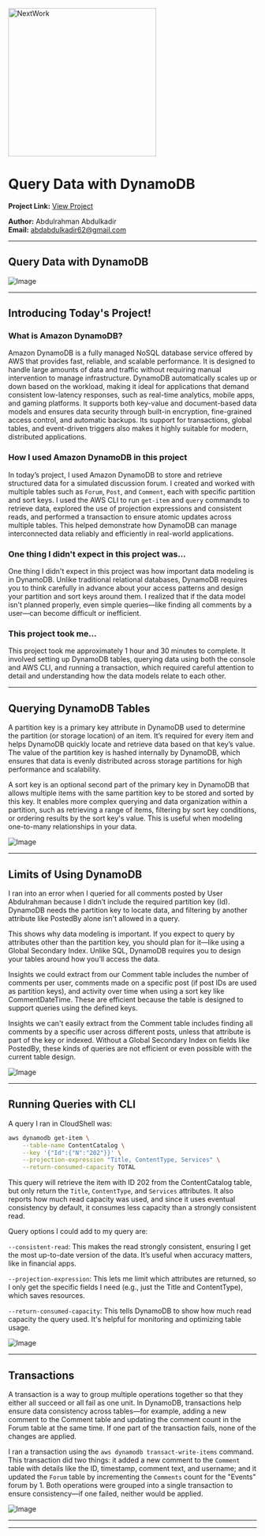 <img src="https://cdn.prod.website-files.com/677c400686e724409a5a7409/6790ad949cf622dc8dcd9fe4_nextwork-logo-leather.svg" alt="NextWork" width="300" />

# Query Data with DynamoDB

**Project Link:** [View Project](http://learn.nextwork.org/projects/aws-databases-query)

**Author:** Abdulrahman Abdulkadir  
**Email:** abdabdulkadir62@gmail.com

---

## Query Data with DynamoDB

![Image](http://learn.nextwork.org/confident_turquoise_quiet_hyena/uploads/aws-databases-query_733d9399)

---

## Introducing Today's Project!

### What is Amazon DynamoDB?

Amazon DynamoDB is a fully managed NoSQL database service offered by AWS that provides fast, reliable, and scalable performance. It is designed to handle large amounts of data and traffic without requiring manual intervention to manage infrastructure. DynamoDB automatically scales up or down based on the workload, making it ideal for applications that demand consistent low-latency responses, such as real-time analytics, mobile apps, and gaming platforms. It supports both key-value and document-based data models and ensures data security through built-in encryption, fine-grained access control, and automatic backups. Its support for transactions, global tables, and event-driven triggers also makes it highly suitable for modern, distributed applications.


### How I used Amazon DynamoDB in this project

In today’s project, I used Amazon DynamoDB to store and retrieve structured data for a simulated discussion forum. I created and worked with multiple tables such as `Forum`, `Post`, and `Comment`, each with specific partition and sort keys. I used the AWS CLI to run `get-item` and `query` commands to retrieve data, explored the use of projection expressions and consistent reads, and performed a transaction to ensure atomic updates across multiple tables. This helped demonstrate how DynamoDB can manage interconnected data reliably and efficiently in real-world applications.


### One thing I didn't expect in this project was...

One thing I didn't expect in this project was how important data modeling is in DynamoDB. Unlike traditional relational databases, DynamoDB requires you to think carefully in advance about your access patterns and design your partition and sort keys around them. I realized that if the data model isn't planned properly, even simple queries—like finding all comments by a user—can become difficult or inefficient.


### This project took me...

This project took me approximately 1 hour and 30 minutes to complete. It involved setting up DynamoDB tables, querying data using both the console and AWS CLI, and running a transaction, which required careful attention to detail and understanding how the data models relate to each other.


---

## Querying DynamoDB Tables

A partition key is a primary key attribute in DynamoDB used to determine the partition (or storage location) of an item. It’s required for every item and helps DynamoDB quickly locate and retrieve data based on that key’s value. The value of the partition key is hashed internally by DynamoDB, which ensures that data is evenly distributed across storage partitions for high performance and scalability.


A sort key is an optional second part of the primary key in DynamoDB that allows multiple items with the same partition key to be stored and sorted by this key. It enables more complex querying and data organization within a partition, such as retrieving a range of items, filtering by sort key conditions, or ordering results by the sort key's value. This is useful when modeling one-to-many relationships in your data.


![Image](http://learn.nextwork.org/confident_turquoise_quiet_hyena/uploads/aws-databases-query_d105b0b0)

---

## Limits of Using DynamoDB

I ran into an error when I queried for all comments posted by User Abdulrahman because I didn’t include the required partition key (Id). DynamoDB needs the partition key to locate data, and filtering by another attribute like PostedBy alone isn't allowed in a query.

This shows why data modeling is important. If you expect to query by attributes other than the partition key, you should plan for it—like using a Global Secondary Index. Unlike SQL, DynamoDB requires you to design your tables around how you’ll access the data.


Insights we could extract from our Comment table includes the number of comments per user, comments made on a specific post (if post IDs are used as partition keys), and activity over time when using a sort key like CommentDateTime. These are efficient because the table is designed to support queries using the defined keys.

Insights we can't easily extract from the Comment table includes finding all comments by a specific user across different posts, unless that attribute is part of the key or indexed. Without a Global Secondary Index on fields like PostedBy, these kinds of queries are not efficient or even possible with the current table design.


![Image](http://learn.nextwork.org/confident_turquoise_quiet_hyena/uploads/aws-databases-query_cb3e260c)

---

## Running Queries with CLI

A query I ran in CloudShell was:

```bash
aws dynamodb get-item \
    --table-name ContentCatalog \
    --key '{"Id":{"N":"202"}}' \
    --projection-expression "Title, ContentType, Services" \
    --return-consumed-capacity TOTAL
```

This query will retrieve the item with ID 202 from the ContentCatalog table, but only return the `Title`, `ContentType`, and `Services` attributes. It also reports how much read capacity was used, and since it uses eventual consistency by default, it consumes less capacity than a strongly consistent read.


Query options I could add to my query are:

 `--consistent-read`: This makes the read strongly consistent, ensuring I get the most up-to-date version of the data. It’s useful when accuracy matters, like in financial apps.

 `--projection-expression`: This lets me limit which attributes are returned, so I only get the specific fields I need (e.g., just the Title and ContentType), which saves resources.

 `--return-consumed-capacity`: This tells DynamoDB to show how much read capacity the query used. It's helpful for monitoring and optimizing table usage.


![Image](http://learn.nextwork.org/confident_turquoise_quiet_hyena/uploads/aws-databases-query_733d9399)

---

## Transactions

A transaction is a way to group multiple operations together so that they either all succeed or all fail as one unit. In DynamoDB, transactions help ensure data consistency across tables—for example, adding a new comment to the Comment table and updating the comment count in the Forum table at the same time. If one part of the transaction fails, none of the changes are applied.

I ran a transaction using the `aws dynamodb transact-write-items` command. This transaction did two things: it added a new comment to the `Comment` table with details like the ID, timestamp, comment text, and username; and it updated the `Forum` table by incrementing the `Comments` count for the "Events" forum by 1. Both operations were grouped into a single transaction to ensure consistency—if one failed, neither would be applied.


![Image](http://learn.nextwork.org/confident_turquoise_quiet_hyena/uploads/aws-databases-query_2f65f83e)

---

---
